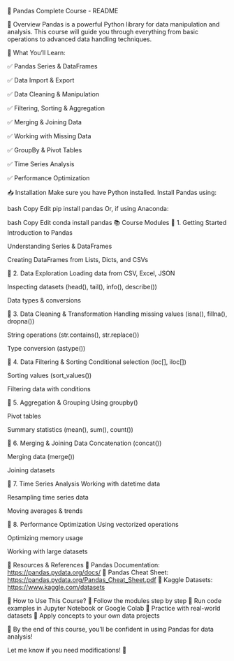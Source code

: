 📘 Pandas Complete Course - README


📌 Overview
Pandas is a powerful Python library for data manipulation and analysis. This course will guide you through everything from basic operations to advanced data handling techniques.


🔹 What You’ll Learn:

✅ Pandas Series & DataFrames

✅ Data Import & Export

✅ Data Cleaning & Manipulation

✅ Filtering, Sorting & Aggregation

✅ Merging & Joining Data

✅ Working with Missing Data

✅ GroupBy & Pivot Tables

✅ Time Series Analysis

✅ Performance Optimization


📥 Installation
Make sure you have Python installed. Install Pandas using:

bash
Copy
Edit
pip install pandas
Or, if using Anaconda:

bash
Copy
Edit
conda install pandas
📚 Course Modules
📌 1. Getting Started
Introduction to Pandas

Understanding Series & DataFrames

Creating DataFrames from Lists, Dicts, and CSVs

📌 2. Data Exploration
Loading data from CSV, Excel, JSON

Inspecting datasets (head(), tail(), info(), describe())

Data types & conversions

📌 3. Data Cleaning & Transformation
Handling missing values (isna(), fillna(), dropna())

String operations (str.contains(), str.replace())

Type conversion (astype())

📌 4. Data Filtering & Sorting
Conditional selection (loc[], iloc[])

Sorting values (sort_values())

Filtering data with conditions

📌 5. Aggregation & Grouping
Using groupby()

Pivot tables

Summary statistics (mean(), sum(), count())

📌 6. Merging & Joining Data
Concatenation (concat())

Merging data (merge())

Joining datasets

📌 7. Time Series Analysis
Working with datetime data

Resampling time series data

Moving averages & trends

📌 8. Performance Optimization
Using vectorized operations

Optimizing memory usage

Working with large datasets

📖 Resources & References
📌 Pandas Documentation: https://pandas.pydata.org/docs/
📌 Pandas Cheat Sheet: https://pandas.pydata.org/Pandas_Cheat_Sheet.pdf
📌 Kaggle Datasets: https://www.kaggle.com/datasets

🚀 How to Use This Course?
🔹 Follow the modules step by step
🔹 Run code examples in Jupyter Notebook or Google Colab
🔹 Practice with real-world datasets
🔹 Apply concepts to your own data projects

🎯 By the end of this course, you’ll be confident in using Pandas for data analysis!

Let me know if you need modifications! 🚀









